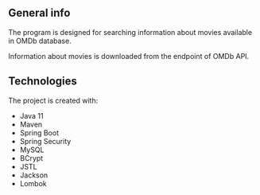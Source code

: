 ## General info
The program is designed for searching information about movies available in OMDb database.

Information about movies is downloaded from the endpoint of OMDb API.
	
## Technologies
The project is created with:
* Java 11
* Maven
* Spring Boot
* Spring Security
* MySQL
* BCrypt
* JSTL
* Jackson
* Lombok

